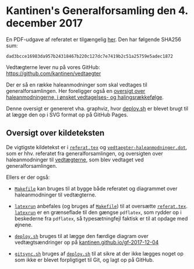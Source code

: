 # Kantinen's Generalforsamling den 4. december 2017

En PDF-udgave af referatet er tilgængelig
[her](https://kantinen.github.io/gf-2017-12-04/referat.pdf). Den har
følgende SHA256 sum:

    dad3bcce16983da957b24318467b220c127dc7e7419b2c51a25759e5adec1872

Vedtægterne lever nu på vores GitHub:
https://github.com/kantinen/vedtaegter

Der er så en række haleanmodninger som skal vedtages til
generalforsamlingen. Her foreligger også en [oversigt over
haleanmodningerne, i ønsket vedtagelses- og
halingsrækkefølge](https://kantinen.github.io/gf-2017-12-04/vedtaegter-haleanmodninger.svg).

Denne oversigt er genereret vha. graphviz, hvor [deploy.sh](deploy.sh)
er blevet brugt til at lægge den op i SVG format op på GitHub Pages.

## Oversigt over kildeteksten

De vigtigste kildetekst er i [`referat.tex`](referat.tex) og
[`vedtaegter-haleanmodninger.dot`](vedtaegter-haleanmodninger.dot),
som er hhv. referatet fra generalforsamlingen, og oversigten over
haleanmodninger til
[vedtægterne](https://github.com/kantinen/vedtaegter), som blev
vedtaget ved generalforsamlingen.

Ellers er der også:

* [`Makefile`](Makefile) kan bruges til at bygge både referatet og
  diagrammet over haleanmodninger til vedtægterne.

* [`latexrun`](latexrun) anbefales (og bruges af
  [`Makefile`](Makefile)) til at oversætte
  [`referat.tex`](referat.tex). [`latexrun`](latexrun) er en
  grænseflade til den gængse `pdflatex`, som rydder op i beskederne
  fra `pdflatex`, så typesætningfejl faktisk er til at opdage med
  øjnene.
* [`deploy.sh`](deploy.sh) bruges til at lægge den færdige diagram
  over vedtægtsændringer op på
[kantinen.github.io/gf-2017-12-04](https://kantinen.github.io/gf-2017-12-04/)
* [`gitsync.sh`](gitsync.sh) bruges af [`deploy.sh`](deploy.sh) til at
  sikre at der ikke lægges noget op som ikke er blevet forpligtiget
  til Git, og lagt op på GitHub.
